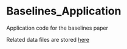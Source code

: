 # Baselines_Application
Application code for the baselines paper

Related data files are stored [here](https://doi.org/10.5281/zenodo.16407890)


